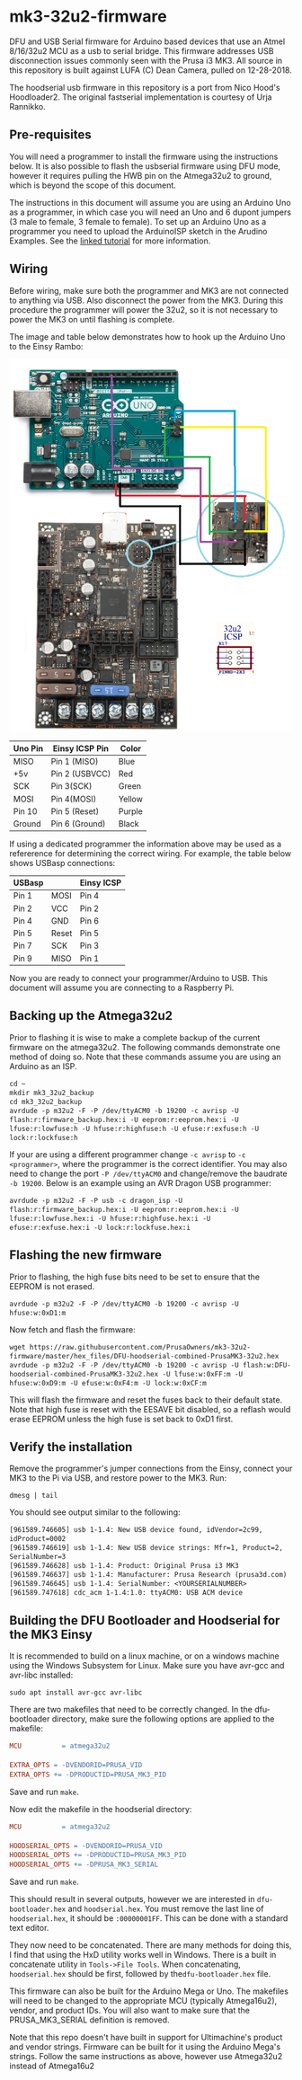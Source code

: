 # mk3-32u2-firmware

DFU and USB Serial firmware for Arduino based devices that use an Atmel 8/16/32u2 MCU as a usb to serial bridge.  This firmware addresses USB disconnection issues commonly seen with the Prusa i3 MK3.  All source in this repository is built against LUFA (C) Dean Camera, pulled on 12-28-2018.

The hoodserial usb firmware in this repository is a port from Nico Hood's Hoodloader2.  The original fastserial implementation is courtesy of Urja Rannikko.

Pre-requisites
--------------

You will need a programmer to install the firmware using the instructions below.  It is also possible to flash the usbserial firmware using DFU mode, however it requires pulling the HWB pin on the Atmega32u2 to ground, which is beyond the scope of this document.

The instructions in this document will assume you are using an Arduino Uno as a programmer, in which case you will need an Uno and 6 dupont jumpers (3 male to female, 3 female to female).  To set up an Arduino Uno as a programmer you need to upload the ArduinoISP sketch in the Arudino Examples.  See the [linked tutorial](https://www.arduino.cc/en/tutorial/arduinoISP) for more information.

Wiring
------

Before wiring, make sure both the programmer and MK3 are not connected to anything via USB.  Also disconnect the power from the MK3.  During this procedure the programmer will power the 32u2, so it is not necessary to power the MK3 on until flashing is complete.

The image and table below demonstrates how to hook up the Arduino Uno to the Einsy Rambo:

![alt text](./images/einsy_uno.png "Einsy Uno Connection")

| Uno Pin | Einsy ICSP Pin | Color |
|---------|-----------|-------|
| MISO | Pin 1 (MISO) | Blue |
| +5v | Pin 2 (USBVCC) | Red |
| SCK | Pin 3(SCK) | Green |
| MOSI | Pin 4(MOSI) | Yellow |
| Pin 10  | Pin 5 (Reset)| Purple |
| Ground | Pin 6 (Ground) | Black |

If using a dedicated programmer the information above may be used as a refererence for determining the correct wiring.  For example, the table below shows USBasp connections:

| USBasp | | Einsy ICSP|
|--------|-|-----------|
| Pin 1 | MOSI | Pin 4 |
| Pin 2 | VCC | Pin 2 |
| Pin 4 | GND | Pin 6 |
| Pin 5 | Reset  | Pin 5 |
| Pin 7 | SCK | Pin 3 |
| Pin 9 | MISO | Pin 1|

Now you are ready to connect your programmer/Arduino to USB.  This document will assume you are connecting to a Raspberry Pi.

Backing up the Atmega32u2
--------------------------

Prior to flashing it is wise to make a complete backup of the current firmware on the atmega32u2.  The following commands demonstrate one method of doing so. Note that these commands assume you are using an Arduino as an ISP.

```
cd ~
mkdir mk3_32u2_backup
cd mk3_32u2_backup
avrdude -p m32u2 -F -P /dev/ttyACM0 -b 19200 -c avrisp -U flash:r:firmware_backup.hex:i -U eeprom:r:eeprom.hex:i -U lfuse:r:lowfuse:h -U hfuse:r:highfuse:h -U efuse:r:exfuse:h -U lock:r:lockfuse:h
```

If your are using a different programmer change `-c avrisp` to `-c <programmer>`, where the programmer is the correct identifier.  You may also need to change the port `-P /dev/ttyACM0` and change/remove the baudrate `-b 19200`. Below is an example using an AVR Dragon USB programmer:
```
avrdude -p m32u2 -F -P usb -c dragon_isp -U flash:r:firmware_backup.hex:i -U eeprom:r:eeprom.hex:i -U lfuse:r:lowfuse.hex:i -U hfuse:r:highfuse.hex:i -U efuse:r:exfuse.hex:i -U lock:r:lockfuse.hex:i
```

Flashing the new firmware
--------------------------

Prior to flashing, the high fuse bits need to be set to ensure that the EEPROM is not erased.

```
avrdude -p m32u2 -F -P /dev/ttyACM0 -b 19200 -c avrisp -U hfuse:w:0xD1:m
```

Now fetch and flash the firmware:

```
wget https://raw.githubusercontent.com/PrusaOwners/mk3-32u2-firmware/master/hex_files/DFU-hoodserial-combined-PrusaMK3-32u2.hex
avrdude -p m32u2 -F -P /dev/ttyACM0 -b 19200 -c avrisp -U flash:w:DFU-hoodserial-combined-PrusaMK3-32u2.hex -U lfuse:w:0xFF:m -U hfuse:w:0xD9:m -U efuse:w:0xF4:m -U lock:w:0xCF:m
```

This will flash the firmware and reset the fuses back to their default state.  Note that high fuse is reset with the EESAVE bit disabled, so a reflash would erase EEPROM unless the high fuse is set back to 0xD1 first.

Verify the installation
-----------------------
Remove the programmer's jumper connections from the Einsy, connect your MK3 to the Pi via USB, and restore power to the MK3.  Run:

```
dmesg | tail
```

You should see output similar to the following:

```
[961589.746605] usb 1-1.4: New USB device found, idVendor=2c99, idProduct=0002
[961589.746619] usb 1-1.4: New USB device strings: Mfr=1, Product=2, SerialNumber=3
[961589.746628] usb 1-1.4: Product: Original Prusa i3 MK3
[961589.746637] usb 1-1.4: Manufacturer: Prusa Research (prusa3d.com)
[961589.746645] usb 1-1.4: SerialNumber: <YOURSERIALNUMBER>
[961589.747618] cdc_acm 1-1.4:1.0: ttyACM0: USB ACM device
```

Building the DFU Bootloader and Hoodserial for the MK3 Einsy
------------------------------------------------------------
It is recommended to build on a linux machine, or on a windows machine using the Windows Subsystem for Linux.  Make sure you have avr-gcc and avr-libc installed:
```
sudo apt install avr-gcc avr-libc
```

There are two makefiles that need to be correctly changed. In the dfu-bootloader directory, make sure the following options are applied to the makefile:

```makefile
MCU          = atmega32u2

EXTRA_OPTS = -DVENDORID=PRUSA_VID
EXTRA_OPTS += -DPRODUCTID=PRUSA_MK3_PID
```

Save and run `make`.

Now edit the makefile in the hoodserial directory:

```makefile
MCU          = atmega32u2

HOODSERIAL_OPTS = -DVENDORID=PRUSA_VID
HOODSERIAL_OPTS += -DPRODUCTID=PRUSA_MK3_PID
HOODSERIAL_OPTS += -DPRUSA_MK3_SERIAL
```

Save and run `make`.

This should result in several outputs, however we are interested in `dfu-bootloader.hex` and `hoodserial.hex`.  You must remove the last line of `hoodserial.hex`, it should be `:00000001FF`.  This can be done with a standard text editor.

They now need to be concatenated. There are many methods for doing this, I find that using the HxD utility works well in Windows.  There is a built in concatenate utility in `Tools->File Tools`.  When concatenating, `hoodserial.hex` should be first, followed by the`dfu-bootloader.hex` file.

This firmware can also be built for the Arduino Mega or Uno.  The makefiles will need to be changed to the appropriate MCU (typically Atmega16u2), vendor, and product IDs. You will also want to make sure that the PRUSA_MK3_SERIAL definition is removed.

Note that this repo doesn't have built in support for Ultimachine's product and vendor strings.  Firmware can be built for it using the Arduino Mega's strings.  Follow the same instructions as above, however use Atmega32u2 instead of Atmega16u2
